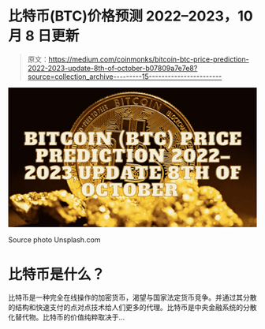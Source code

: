# 比特币(BTC)价格预测 2022–2023，10 月 8 日更新

> 原文：<https://medium.com/coinmonks/bitcoin-btc-price-prediction-2022-2023-update-8th-of-october-b07809a7e7e8?source=collection_archive---------15----------------------->

![](img/c3cb97abb379aee290a2f7f78e9f04ac.png)

Source photo Unsplash.com

# 比特币是什么？

比特币是一种完全在线操作的加密货币，渴望与国家法定货币竞争。并通过其分散的结构和快速支付的点对点技术给人们更多的代理。比特币是中央金融系统的分散化替代物。比特币的价值纯粹取决于…